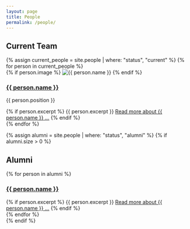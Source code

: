 ```yaml
---
layout: page
title: People
permalink: /people/
---
```


<h2>Current Team</h2>
<div class="people-grid">
  {% assign current_people = site.people | where: "status", "current" %}
  {% for person in current_people %}
    <div class="person-card">
      {% if person.image %}
        <img src="{{ person.image | relative_url }}" alt="{{ person.name }}">
      {% endif %}
      <h3><a href="{{ person.url | relative_url }}">{{ person.name }}</a></h3>
      <p>{{ person.position }}</p>
      {% if person.excerpt %}
        {{ person.excerpt }}
        <a href="{{ person.url | relative_url }}">Read
        more about {{ person.name }} ...</a>
      {% endif %}
    </div>
  {% endfor %}
</div>

{% assign alumni = site.people | where: "status", "alumni" %}
{% if alumni.size > 0 %}
<h2>Alumni</h2>
<div class="people-grid">
  {% for person in alumni %}
    <div class="person-card">
      <h3><a href="{{ person.url | relative_url }}">{{ person.name }}</a></h3>
      {% if person.excerpt %}
        {{ person.excerpt }}
        <a href="{{ person.url | relative_url }}">Read
        more about {{ person.name }} ...</a>
      {% endif %}
    </div>
  {% endfor %}
</div>
{% endif %}
